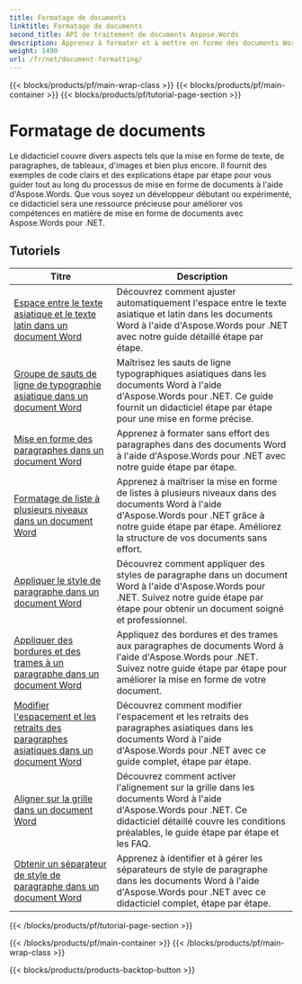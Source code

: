 ```yaml
---
title: Formatage de documents
linktitle: Formatage de documents
second_title: API de traitement de documents Aspose.Words
description: Apprenez à formater et à mettre en forme des documents Word avec Aspose.Words pour .NET. Les didacticiels vous guideront à travers les différentes techniques de mise en page, de style, de numérotation, de mise en paragraphes, de polices et bien plus encore.
weight: 1490
url: /fr/net/document-formatting/
---
```


{{< blocks/products/pf/main-wrap-class >}}
{{< blocks/products/pf/main-container >}}
{{< blocks/products/pf/tutorial-page-section >}}

# Formatage de documents


Le didacticiel couvre divers aspects tels que la mise en forme de texte, de paragraphes, de tableaux, d'images et bien plus encore. Il fournit des exemples de code clairs et des explications étape par étape pour vous guider tout au long du processus de mise en forme de documents à l'aide d'Aspose.Words. Que vous soyez un développeur débutant ou expérimenté, ce didacticiel sera une ressource précieuse pour améliorer vos compétences en matière de mise en forme de documents avec Aspose.Words pour .NET.

 ## Tutoriels
| Titre | Description |
| --- | --- |
| [Espace entre le texte asiatique et le texte latin dans un document Word](./space-between-asian-and-latin-text/) | Découvrez comment ajuster automatiquement l'espace entre le texte asiatique et latin dans les documents Word à l'aide d'Aspose.Words pour .NET avec notre guide détaillé étape par étape. |
| [Groupe de sauts de ligne de typographie asiatique dans un document Word](./asian-typography-line-break-group/) | Maîtrisez les sauts de ligne typographiques asiatiques dans les documents Word à l'aide d'Aspose.Words pour .NET. Ce guide fournit un didacticiel étape par étape pour une mise en forme précise. |
| [Mise en forme des paragraphes dans un document Word](./paragraph-formatting/) | Apprenez à formater sans effort des paragraphes dans des documents Word à l'aide d'Aspose.Words pour .NET avec notre guide étape par étape. |
| [Formatage de liste à plusieurs niveaux dans un document Word](./multilevel-list-formatting/) | Apprenez à maîtriser la mise en forme de listes à plusieurs niveaux dans des documents Word à l'aide d'Aspose.Words pour .NET grâce à notre guide étape par étape. Améliorez la structure de vos documents sans effort. |
| [Appliquer le style de paragraphe dans un document Word](./apply-paragraph-style/) | Découvrez comment appliquer des styles de paragraphe dans un document Word à l'aide d'Aspose.Words pour .NET. Suivez notre guide étape par étape pour obtenir un document soigné et professionnel. |
| [Appliquer des bordures et des trames à un paragraphe dans un document Word](./apply-borders-and-shading-to-paragraph/) | Appliquez des bordures et des trames aux paragraphes de documents Word à l'aide d'Aspose.Words pour .NET. Suivez notre guide étape par étape pour améliorer la mise en forme de votre document. |
| [Modifier l'espacement et les retraits des paragraphes asiatiques dans un document Word](./change-asian-paragraph-spacing-and-indents/) | Découvrez comment modifier l'espacement et les retraits des paragraphes asiatiques dans les documents Word à l'aide d'Aspose.Words pour .NET avec ce guide complet, étape par étape. |
| [Aligner sur la grille dans un document Word](./snap-to-grid/) | Découvrez comment activer l'alignement sur la grille dans les documents Word à l'aide d'Aspose.Words pour .NET. Ce didacticiel détaillé couvre les conditions préalables, le guide étape par étape et les FAQ. |
| [Obtenir un séparateur de style de paragraphe dans un document Word](./get-paragraph-style-separator/) | Apprenez à identifier et à gérer les séparateurs de style de paragraphe dans les documents Word à l'aide d'Aspose.Words pour .NET avec ce didacticiel complet, étape par étape. |
{{< /blocks/products/pf/tutorial-page-section >}}

{{< /blocks/products/pf/main-container >}}
{{< /blocks/products/pf/main-wrap-class >}}

{{< blocks/products/products-backtop-button >}}
